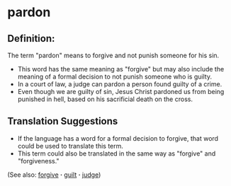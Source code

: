 # pardon #

## Definition: ##

The term "pardon" means to forgive and not punish someone for his sin. 

* This word has the same meaning as "forgive" but may also include the meaning of a formal decision to not punish someone who is guilty.
* In a court of law, a judge can pardon a person found guilty of a crime.
* Even though we are guilty of sin, Jesus Christ pardoned us from being punished in hell, based on his sacrificial death on the cross.

## Translation Suggestions ##

* If the language has a word for a formal decision to forgive, that word could be used to translate this term.
* This term could also be translated in the same way as "forgive" and "forgiveness."

(See also: [forgive](../kt/forgive.md) **·** [guilt](../kt/guilt.md) **·** [judge](../kt/judge.md))

## 